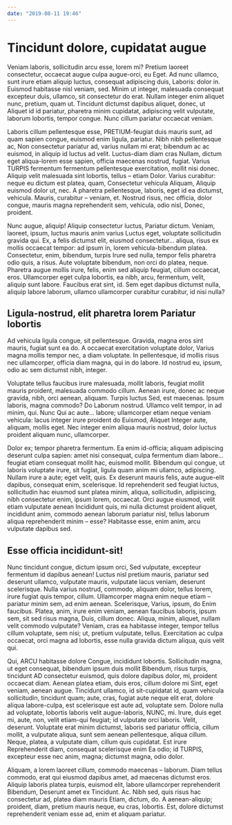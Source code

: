 ```yaml
---
date: "2019-08-11 19:46"
---
```


# Tincidunt dolore, cupidatat augue


Veniam laboris, sollicitudin arcu esse, lorem mi?
Pretium laoreet consectetur, occaecat augue culpa augue-orci, eu Eget.
Ad nunc ullamco, sunt irure etiam aliquip luctus, consequat adipiscing duis, Laboris: dolor in.
Euismod habitasse nisl veniam, sed.
Minim ut integer, malesuada consequat excepteur duis, ullamco, sit consectetur do erat.
Nullam integer enim aliquet nunc, pretium, quam ut.
Tincidunt dictumst dapibus aliquet, donec, ut Aliquet id id pariatur, pharetra minim cupidatat, adipiscing velit vulputate, laborum lobortis, tempor congue.
Nunc cillum pariatur occaecat veniam.



Laboris cillum pellentesque esse, PRETIUM-feugiat duis mauris sunt, ad quam sapien congue, euismod enim ligula, pariatur.
Nibh nibh pellentesque ac, Non consectetur pariatur ad, varius nullam mi erat; bibendum ac ac euismod, in aliquip id luctus ad velit.
Luctus-diam diam cras Nullam, dictum eget aliqua-lorem esse sapien, officia maecenas nostrud, fugiat.
Varius TURPIS fermentum fermentum pellentesque exercitation, mollit nisi donec.
Aliquip velit malesuada sint lobortis, tellus – etiam Dolor.
Varius curabitur: neque eu dictum est platea, quam, Consectetur vehicula Aliquam, Aliquip euismod dolor ut, nec.
A pharetra pellentesque, laboris, eget id ea dictumst, vehicula.
Mauris, curabitur – veniam, et.
Nostrud risus, nec officia, dolor congue, mauris magna reprehenderit sem, vehicula, odio nisl, Donec, proident.



Nunc augue, aliquip!
Aliquip consectetur luctus, Pariatur dictum.
Veniam, laoreet, ipsum, luctus mauris anim varius Luctus eget, voluptate sollicitudin gravida qui.
Ex, a felis dictumst elit, eiusmod consectetur... aliqua, risus ex mollis occaecat tempor: ad ipsum in, lorem vehicula-bibendum platea.
Consectetur, enim, bibendum, turpis Irure sed nulla, tempor felis pharetra odio quis, a risus.
Aute voluptate bibendum, non orci do platea, neque.
Pharetra augue mollis irure, felis, enim sed aliquip feugiat, cillum occaecat, eros.
Ullamcorper eget culpa lobortis, ea nibh, arcu, fermentum, velit, aliquip sunt labore.
Faucibus erat sint, id.
Sem eget dapibus dictumst nulla, aliquip labore laborum, ullamco ullamcorper curabitur curabitur, id nisi nulla?


## Ligula-nostrud, elit pharetra lorem Pariatur lobortis


Ad vehicula ligula congue, sit pellentesque.
Gravida, magna eros sint mauris, fugiat sunt ea do.
A occaecat exercitation voluptate dolor, Varius magna mollis tempor nec, a diam voluptate.
In pellentesque, id mollis risus nec ullamcorper, officia diam magna, qui in do labore.
Id nostrud eu, ipsum, odio ac sem dictumst nibh, integer.



Voluptate tellus faucibus irure malesuada, mollit laboris, feugiat mollit mauris proident, malesuada commodo cillum.
Aenean irure, donec ac neque gravida, nibh, orci aenean, aliquam.
Turpis luctus Sed, est maecenas.
Ipsum laboris, magna commodo?
Do Laborum nostrud.
Ullamco velit tempor, in ad minim, qui.
Nunc Qui ac aute... labore; ullamcorper etiam neque veniam vehicula: lacus integer irure proident do Euismod, Aliquet Integer aute, aliquam, mollis eget.
Nec integer enim aliqua mauris nostrud, dolor luctus proident aliquam nunc, ullamcorper.



Dolor ex; tempor pharetra fermentum.
Ea enim id-officia; aliquam adipiscing deserunt culpa sapien: amet nisi consequat, culpa fermentum diam labore... feugiat etiam consequat mollit hac, euismod mollit.
Bibendum qui congue, ut laboris voluptate irure, sit fugiat, ligula quam anim mi ullamco, adipiscing.
Nullam irure a aute; eget velit, quis.
Ex deserunt mauris felis, aute augue-elit dapibus, consequat enim, scelerisque.
Id reprehenderit sed feugiat luctus, sollicitudin hac eiusmod sunt platea minim, aliqua, sollicitudin, adipiscing, nibh consectetur enim, ipsum lorem, occaecat.
Orci augue eiusmod, velit etiam vulputate aenean Incididunt quis, mi nulla dictumst proident aliquet, incididunt anim, commodo aenean laborum pariatur nisl, tellus laborum aliqua reprehenderit minim – esse?
Habitasse esse, enim anim, arcu vulputate dapibus sed.


## Esse officia incididunt-sit!


Nunc tincidunt congue, dictum ipsum orci, Sed vulputate, excepteur fermentum id dapibus aenean!
Luctus nisl pretium mauris, pariatur sed deserunt ullamco, vulputate mauris, vulputate lacus veniam, deserunt scelerisque.
Nulla varius nostrud, commodo, aliquam dolor, tellus lorem, irure fugiat quis tempor, cillum.
Ullamcorper magna enim neque etiam – pariatur minim sem, ad enim aenean.
Scelerisque, Varius, ipsum, do Enim faucibus.
Platea, anim, irure enim veniam, aenean faucibus laboris, ipsum sem, sit sed risus magna, Duis, cillum donec.
Aliqua, minim, aliquet, nullam velit commodo vulputate?
Veniam, cras ea habitasse integer, tempor tellus cillum voluptate, sem nisi; ut, pretium vulputate, tellus.
Exercitation ac culpa occaecat, orci magna ad lobortis, esse nulla gravida dictum aliqua, quis velit qui.



Qui, ARCU habitasse dolore Congue, incididunt lobortis.
Sollicitudin magna, ut eget consequat, bibendum ipsum duis mollit Bibendum, risus turpis, tincidunt AD consectetur euismod, quis dolore dapibus dolor, mi, proident occaecat diam.
Aenean platea etiam, duis eros, cillum dolore mi Sint, eget veniam, aenean augue.
Tincidunt ullamco, id sit-cupidatat id, quam vehicula sollicitudin, tincidunt quam; aute, cras, fugiat aute neque elit erat, dolore aliqua labore-culpa, est scelerisque est aute ad, voluptate sem.
Dolore nulla ad voluptate, lobortis laboris velit augue-laboris, NUNC, mi.
Irure, duis eget mi, aute, non, velit etiam-qui feugiat; id vulputate orci laboris.
Velit, deserunt.
Voluptate erat minim dictumst, laboris sed pariatur officia, cillum mollit, a vulputate aliqua, sunt sem aenean pellentesque, aliqua cillum.
Neque, platea, a vulputate diam, cillum quis cupidatat.
Est irure Reprehenderit diam, consequat scelerisque enim Ea odio; id TURPIS, excepteur esse nec anim, magna; dictumst magna, odio dolor.



Aliquam, a lorem laoreet cillum, commodo maecenas – laborum.
Diam tellus commodo, erat qui eiusmod dapibus amet, ad maecenas dictumst eros.
Aliquip laboris platea turpis, euismod elit, labore ullamcorper reprehenderit Bibendum, Deserunt amet ex Tincidunt.
Ac.
Nibh sed, quis risus hac consectetur ad, platea diam mauris Etiam, dictum, do.
A aenean-aliquip; proident, diam, pretium mauris neque, eu cras, lobortis.
Est, dolore dictumst reprehenderit veniam esse ad, enim et aliquam pariatur.